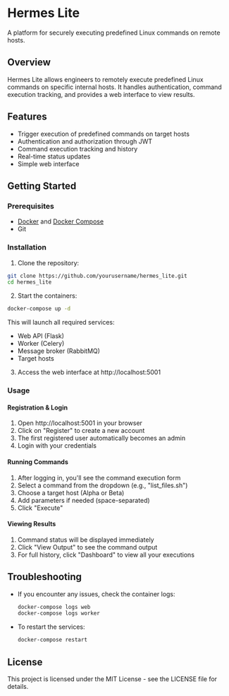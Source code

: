 # Hermes Lite

A platform for securely executing predefined Linux commands on remote hosts.

## Overview

Hermes Lite allows engineers to remotely execute predefined Linux commands on specific internal hosts. It handles authentication, command execution tracking, and provides a web interface to view results.

## Features

- Trigger execution of predefined commands on target hosts
- Authentication and authorization through JWT
- Command execution tracking and history
- Real-time status updates
- Simple web interface

## Getting Started

### Prerequisites

- [Docker](https://docs.docker.com/get-docker/) and [Docker Compose](https://docs.docker.com/compose/install/)
- Git

### Installation

1. Clone the repository:

```bash
git clone https://github.com/yourusername/hermes_lite.git
cd hermes_lite
```

2. Start the containers:

```bash
docker-compose up -d
```

This will launch all required services:
- Web API (Flask)
- Worker (Celery)
- Message broker (RabbitMQ)
- Target hosts

3. Access the web interface at http://localhost:5001

### Usage

#### Registration & Login

1. Open http://localhost:5001 in your browser
2. Click on "Register" to create a new account
3. The first registered user automatically becomes an admin
4. Login with your credentials

#### Running Commands

1. After logging in, you'll see the command execution form
2. Select a command from the dropdown (e.g., "list_files.sh")
3. Choose a target host (Alpha or Beta)
4. Add parameters if needed (space-separated)
5. Click "Execute"

#### Viewing Results

1. Command status will be displayed immediately 
2. Click "View Output" to see the command output
3. For full history, click "Dashboard" to view all your executions

## Troubleshooting

- If you encounter any issues, check the container logs:
  ```bash
  docker-compose logs web
  docker-compose logs worker
  ```

- To restart the services:
  ```bash
  docker-compose restart
  ```

## License

This project is licensed under the MIT License - see the LICENSE file for details. 